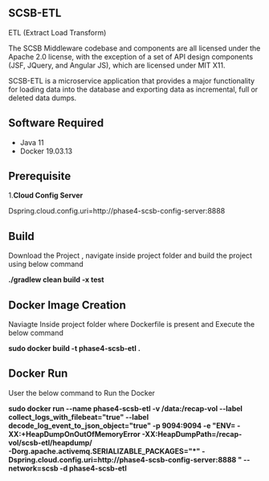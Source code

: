 ## SCSB-ETL

ETL (Extract Load Transform)

The SCSB Middleware codebase and components are all licensed under the Apache 2.0 license, with the exception of a set of API design components (JSF, JQuery, and Angular JS), which are licensed under MIT X11.

SCSB-ETL is a microservice application that provides a major functionality for loading data into the database and exporting data as incremental, full or deleted data dumps.

## Software Required

  - Java 11
  - Docker 19.03.13   

## Prerequisite

1.**Cloud Config Server**

Dspring.cloud.config.uri=http://phase4-scsb-config-server:8888

## Build

Download the Project , navigate inside project folder and build the project using below command

**./gradlew clean build -x test**

## Docker Image Creation

Naviagte Inside project folder where Dockerfile is present and Execute the below command

**sudo docker build -t phase4-scsb-etl .**

## Docker Run

User the below command to Run the Docker

**sudo docker run --name phase4-scsb-etl  -v /data:/recap-vol --label collect_logs_with_filebeat="true" --label decode_log_event_to_json_object="true" -p 9094:9094 -e "ENV= -XX:+HeapDumpOnOutOfMemoryError   -XX:HeapDumpPath=/recap-vol/scsb-etl/heapdump/  
-Dorg.apache.activemq.SERIALIZABLE_PACKAGES="*"  -Dspring.cloud.config.uri=http://phase4-scsb-config-server:8888 "  --network=scsb -d phase4-scsb-etl**


